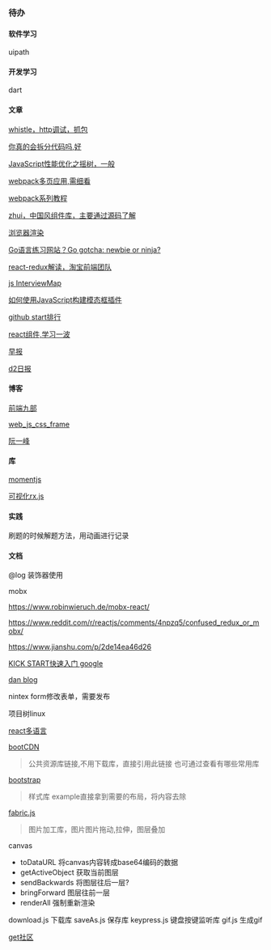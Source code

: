 ### 待办

#### 软件学习 

uipath



#### 开发学习

dart



#### 文章

[whistle，http调试，抓包](https://zhuanlan.zhihu.com/p/47029559)

[你真的会拆分代码吗,好](https://mp.weixin.qq.com/s?__biz=MzUxMzcxMzE5Ng==&mid=2247490234&idx=1&sn=a57614db8d5570eb4cf71c39d376ab46&chksm=f951aff9ce2626ef928250381d1914629393d75d75bbb124da6a3370bef94820132b07d11c6b&mpshare=1&scene=23&srcid=01094hCOdOckeg4crRiHe5xz#rd)

[JavaScript性能优化之摇树，一般](http://mp.weixin.qq.com/s?__biz=MzUxMzcxMzE5Ng==&mid=2247490230&idx=1&sn=7c407256e1d144631ea143f593311153&chksm=f951aff5ce2626e3c362361ac5473dcc231ffee12c8e5e9e34fd5b9b664b2cce3122b517e992&mpshare=1&scene=23&srcid=0109fyVv66SYSRewfZ52NGZV#rd)

[webpack多页应用,需细看](https://github.com/lvzhenbang/webpack-play)

[webpack系列教程](https://segmentfault.com/a/1190000017834557)

[zhui，中国风组件库，主要通过源码了解](https://github.com/zhui-team/zhui)

[浏览器渲染](https://segmentfault.com/a/1190000017881320)

[Go语言练习网站？Go gotcha: newbie or ninja?](https://yourbasic.org/golang/gotcha/)

[react-redux解读，淘宝前端团队](http://taobaofed.org/blog/2016/08/18/react-redux-connect/)

[js InterviewMap](https://yuchengkai.cn/docs/frontend/)

[如何使用JavaScript构建模态框插件](https://www.w3cplus.com/javacript/building-your-own-javascript-modal-plugin.html)

[github start排行](http://githubrank.com/)

[react组件,学习一波](https://github.com/sheinsight/shineout)

[早报](https://wubaiqing.github.io/zaobao/)

[d2日报](https://awesome.fairyever.com/daily/)



#### 博客

[前端九部](https://www.yuque.com/fe9/basic)

[web_js_css_frame](https://github.com/yyman001/web_js_css_frame)

[阮一峰](http://www.ruanyifeng.com/blog/)



#### 库

[momentjs](http://momentjs.com/)

[可视化rx.js](https://reactive.how/)



#### 实践

刷题的时候解题方法，用动画进行记录



#### 文档

@log  装饰器使用



mobx

https://www.robinwieruch.de/mobx-react/

https://www.reddit.com/r/reactjs/comments/4npzq5/confused_redux_or_mobx/

https://www.jianshu.com/p/2de14ea46d26





[KICK START快速入门 google](https://abser.top/blog/kickstart%E6%8C%87%E5%8D%97/)

[dan blog](https://overreacted.io/why-isnt-x-a-hook/)

nintex form修改表单，需要发布

项目树linux

[react多语言](https://phraseapp.com/blog/posts/react-i18n-best-libraries/?tdsourcetag=s_pctim_aiomsg)



[bootCDN](https://www.bootcdn.cn/)     

>  公共资源库链接,不用下载库，直接引用此链接
> 也可通过查看有哪些常用库

[bootstrap](http://www.bootcss.com/)    

> 样式库
> example直接拿到需要的布局，将内容去除	  

[fabric.js](http://fabricjs.com/)	   

> 图片加工库，图片图片拖动,拉伸，图层叠加

canvas

- toDataURL     将canvas内容转成base64编码的数据
- getActiveObject  获取当前图层
- sendBackwards  将图层往后一层?
- bringForward    图层往前一层
- renderAll      强制重新渲染



download.js	下载库
saveAs.js		保存库
keypress.js	键盘按键监听库
gif.js		生成gif  

[get社区](http://get.ftqq.com/528.card)
